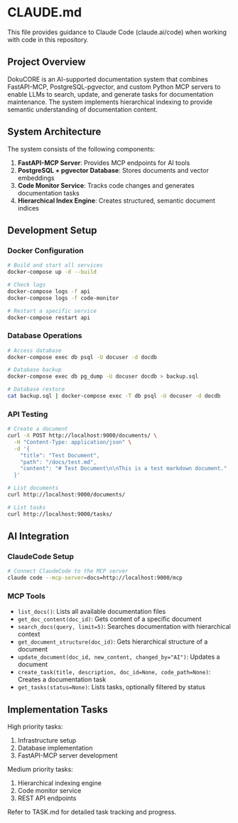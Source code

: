# CLAUDE.md

This file provides guidance to Claude Code (claude.ai/code) when working with code in this repository.

## Project Overview

DokuCORE is an AI-supported documentation system that combines FastAPI-MCP, PostgreSQL-pgvector, and custom Python MCP servers to enable LLMs to search, update, and generate tasks for documentation maintenance. The system implements hierarchical indexing to provide semantic understanding of documentation content.

## System Architecture

The system consists of the following components:
1. **FastAPI-MCP Server**: Provides MCP endpoints for AI tools
2. **PostgreSQL + pgvector Database**: Stores documents and vector embeddings
3. **Code Monitor Service**: Tracks code changes and generates documentation tasks
4. **Hierarchical Index Engine**: Creates structured, semantic document indices

## Development Setup

### Docker Configuration
```bash
# Build and start all services
docker-compose up -d --build

# Check logs
docker-compose logs -f api
docker-compose logs -f code-monitor

# Restart a specific service
docker-compose restart api
```

### Database Operations
```bash
# Access database
docker-compose exec db psql -U docuser -d docdb

# Database backup
docker-compose exec db pg_dump -U docuser docdb > backup.sql

# Database restore
cat backup.sql | docker-compose exec -T db psql -U docuser -d docdb
```

### API Testing
```bash
# Create a document
curl -X POST http://localhost:9000/documents/ \
  -H "Content-Type: application/json" \
  -d '{
    "title": "Test Document",
    "path": "/docs/test.md",
    "content": "# Test Document\n\nThis is a test markdown document."
  }'

# List documents
curl http://localhost:9000/documents/

# List tasks
curl http://localhost:9000/tasks/
```

## AI Integration

### ClaudeCode Setup
```bash
# Connect ClaudeCode to the MCP server
claude code --mcp-server=docs=http://localhost:9000/mcp
```

### MCP Tools
- `list_docs()`: Lists all available documentation files
- `get_doc_content(doc_id)`: Gets content of a specific document
- `search_docs(query, limit=5)`: Searches documentation with hierarchical context
- `get_document_structure(doc_id)`: Gets hierarchical structure of a document
- `update_document(doc_id, new_content, changed_by="AI")`: Updates a document
- `create_task(title, description, doc_id=None, code_path=None)`: Creates a documentation task
- `get_tasks(status=None)`: Lists tasks, optionally filtered by status

## Implementation Tasks

High priority tasks:
1. Infrastructure setup
2. Database implementation
3. FastAPI-MCP server development

Medium priority tasks:
1. Hierarchical indexing engine 
2. Code monitor service
3. REST API endpoints

Refer to TASK.md for detailed task tracking and progress.